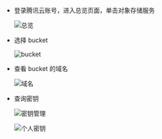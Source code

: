 - 登录腾讯云账号，进入总览页面，单击对象存储服务

    ![总览](https://mc.qcloudimg.com/static/img/b81be7e0ea1ce65a0f6d62574ae0e4d8/6-2-1.png)

- 选择 bucket

    ![bucket](https://mc.qcloudimg.com/static/img/8e0bfaf204167564c2c181dfc0494405/6-2-2.png)

- 查看 bucket 的域名

    ![域名](https://mc.qcloudimg.com/static/img/ed2cbe5eb24da8ba1cf17711f9ca2689/6-2-3.png)

- 查询密钥

    ![密钥管理](https://mc.qcloudimg.com/static/img/412a2c5ab7e7a1aee58bd28b86d14d5c/6-2-4.png)

    ![个人密钥](https://mc.qcloudimg.com/static/img/84c529bfa4c79e895c1cbbfbfe4c106b/6-2-5.png)
